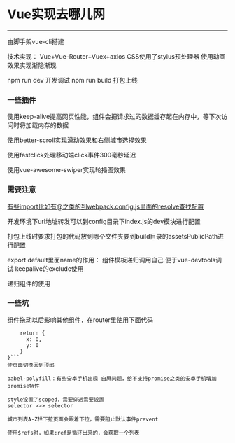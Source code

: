 # Vue实现去哪儿网

---

由脚手架vue-cli搭建

技术实现：
Vue+Vue-Router+Vuex+axios
CSS使用了stylus预处理器
使用动画效果实现渐隐渐现

npm run dev      开发调试
npm run build    打包上线

### 一些插件

使用keep-alive提高网页性能，组件会把请求过的数据缓存起在内存中，等下次访问时将加载内存的数据

使用better-scroll实现滑动效果和右侧城市选择效果

使用fastclick处理移动端click事件300毫秒延迟

使用vue-awesome-swiper实现轮播图效果

### 需要注意
有些import比如有@之类的到webpack.config.js里面的resolve查找配置

开发环境下url地址转发可以到config目录下index.js的dev模块进行配置

打包上线时要求打包的代码放到哪个文件夹要到build目录的assetsPublicPath进行配置

export default里面name的作用：
组件模板递归调用自己
便于vue-devtools调试
keepalive的exclude使用

递归组件的使用

### 一些坑

组件拖动以后影响其他组件，在router里使用下面代码
```scrollBehavior (to, from, savedPostion) {
    return {
      x: 0,
      y: 0
    }
}```
使页面切换回到顶部

babel-polyfill：有些安卓手机出现 白屏问题，给不支持promise之类的安卓手机增加promise特性

style设置了scoped，需要穿透需要设置
selector >>> selector

城市列表A-Z栏下拉页面会跟着下拉，需要阻止默认事件prevent

使用$refs时，如果:ref是循环出来的，会获取一个列表





